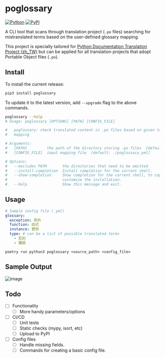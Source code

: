 # poglossary

[![Python](https://img.shields.io/pypi/pyversions/poglossary.svg?style=plastic)](https://badge.fury.io/py/poglossary)
[![PyPI](https://badge.fury.io/py/poglossary.svg)](https://badge.fury.io/py/poglossary)

A CLI tool that scans through translation project (`.po` files) searching for mistranslated terms based on the user-defined glossary mapping.

This project is specially tailored for [Python Documentation Translation Project (zh_TW)](https://github.com/python/python-docs-zh-tw) but can be applied for all translation projects that adopt Portable Object files (`.po`).

## Install

To install the current release:

```sh
pip3 install poglossary
```

To update it to the latest version, add `--upgrade` flag to the above commands.

```sh
poglossary --help
# Usage: poglossary [OPTIONS] [PATH] [CONFIG_FILE]

#   poglossary: check translated content in .po files based on given translation
#   mapping

# Arguments:
#   [PATH]         the path of the directory storing .po files  [default: .]
#   [CONFIG_FILE]  input mapping file  [default: ./poglossary.yml]

# Options:
#   --excludes PATH       the directories that need to be omitted
#   --install-completion  Install completion for the current shell.
#   --show-completion     Show completion for the current shell, to copy it or
#                         customize the installation.
#   --help                Show this message and exit.
```

## Usage

```yml
# Sample config file (.yml)
glossary:
  exception: 例外
  function: 函式
  instance: 實例
  type: # can be a list of possible translated terms
    - 型別
    - 種類
```

```shell
poetry run python3 poglossary <source_path> <config_file>
```

## Sample Output

![image](https://user-images.githubusercontent.com/24987826/149608253-bec9d2ed-6605-41c8-956c-5e23e8447a5d.png)

## Todo

- [ ] Functionality
  - [ ] More handy parameters/options
- [ ] CI/CD
  - [ ] Unit tests
  - [ ] Static checks (mypy, isort, etc)
  - [ ] Upload to PyPI
- [ ] Config files
  - [ ] Handle missing fields.
  - [ ] Commands for creating a basic config file.
